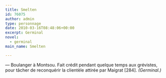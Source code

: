 ```yaml
---
title: Smelten
id: 76075
author: admin
type: personnage
date: 2010-03-16T08:48:06+00:00
excerpt: Germinal
novel:
  - germinal
main_name: Smelten

---
```

— Boulanger à Montsou. Fait crédit pendant quelque temps aux grévistes, pour tâcher de reconquérir la clientèle attirée par Maigrat [284]. _(Germinal.)_